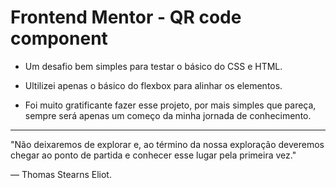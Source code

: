 # Frontend Mentor - QR code component

- Um desafio bem simples para testar o básico do CSS e HTML.

- Ultilizei apenas o básico do flexbox para alinhar os elementos.

- Foi muito gratificante fazer esse projeto, por mais simples que pareça, sempre será apenas um começo da minha jornada de conhecimento.
__________________

"Não deixaremos de explorar e, ao término da nossa exploração deveremos chegar ao ponto de partida e conhecer esse lugar pela primeira vez." 

—  Thomas Stearns Eliot.

